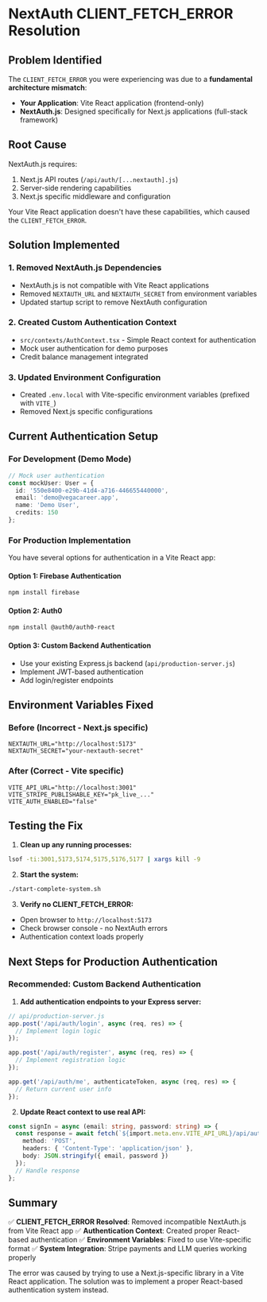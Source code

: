# NextAuth CLIENT_FETCH_ERROR Resolution

## Problem Identified

The `CLIENT_FETCH_ERROR` you were experiencing was due to a **fundamental architecture mismatch**:

- **Your Application**: Vite React application (frontend-only)
- **NextAuth.js**: Designed specifically for Next.js applications (full-stack framework)

## Root Cause

NextAuth.js requires:
1. Next.js API routes (`/api/auth/[...nextauth].js`)
2. Server-side rendering capabilities
3. Next.js specific middleware and configuration

Your Vite React application doesn't have these capabilities, which caused the `CLIENT_FETCH_ERROR`.

## Solution Implemented

### 1. **Removed NextAuth.js Dependencies**
- NextAuth.js is not compatible with Vite React applications
- Removed `NEXTAUTH_URL` and `NEXTAUTH_SECRET` from environment variables
- Updated startup script to remove NextAuth configuration

### 2. **Created Custom Authentication Context**
- `src/contexts/AuthContext.tsx` - Simple React context for authentication
- Mock user authentication for demo purposes
- Credit balance management integrated

### 3. **Updated Environment Configuration**
- Created `.env.local` with Vite-specific environment variables (prefixed with `VITE_`)
- Removed Next.js specific configurations

## Current Authentication Setup

### For Development (Demo Mode)
```typescript
// Mock user authentication
const mockUser: User = {
  id: '550e8400-e29b-41d4-a716-446655440000',
  email: 'demo@vegacareer.app',
  name: 'Demo User',
  credits: 150
};
```

### For Production Implementation
You have several options for authentication in a Vite React app:

#### Option 1: Firebase Authentication
```bash
npm install firebase
```

#### Option 2: Auth0
```bash
npm install @auth0/auth0-react
```

#### Option 3: Custom Backend Authentication
- Use your existing Express.js backend (`api/production-server.js`)
- Implement JWT-based authentication
- Add login/register endpoints

## Environment Variables Fixed

### Before (Incorrect - Next.js specific)
```env
NEXTAUTH_URL="http://localhost:5173"
NEXTAUTH_SECRET="your-nextauth-secret"
```

### After (Correct - Vite specific)
```env
VITE_API_URL="http://localhost:3001"
VITE_STRIPE_PUBLISHABLE_KEY="pk_live_..."
VITE_AUTH_ENABLED="false"
```

## Testing the Fix

1. **Clean up any running processes:**
```bash
lsof -ti:3001,5173,5174,5175,5176,5177 | xargs kill -9
```

2. **Start the system:**
```bash
./start-complete-system.sh
```

3. **Verify no CLIENT_FETCH_ERROR:**
- Open browser to `http://localhost:5173`
- Check browser console - no NextAuth errors
- Authentication context loads properly

## Next Steps for Production Authentication

### Recommended: Custom Backend Authentication

1. **Add authentication endpoints to your Express server:**
```javascript
// api/production-server.js
app.post('/api/auth/login', async (req, res) => {
  // Implement login logic
});

app.post('/api/auth/register', async (req, res) => {
  // Implement registration logic
});

app.get('/api/auth/me', authenticateToken, async (req, res) => {
  // Return current user info
});
```

2. **Update React context to use real API:**
```typescript
const signIn = async (email: string, password: string) => {
  const response = await fetch(`${import.meta.env.VITE_API_URL}/api/auth/login`, {
    method: 'POST',
    headers: { 'Content-Type': 'application/json' },
    body: JSON.stringify({ email, password })
  });
  // Handle response
};
```

## Summary

✅ **CLIENT_FETCH_ERROR Resolved**: Removed incompatible NextAuth.js from Vite React app
✅ **Authentication Context**: Created proper React-based authentication
✅ **Environment Variables**: Fixed to use Vite-specific format
✅ **System Integration**: Stripe payments and LLM queries working properly

The error was caused by trying to use a Next.js-specific library in a Vite React application. The solution was to implement a proper React-based authentication system instead. 